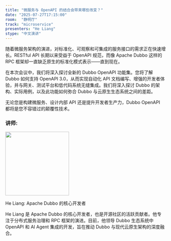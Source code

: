 ```yaml
---
title: "微服务与 OpenAPI 的结合会带来哪些改变？"
date: "2025-07-27T17:15:00"
room:  "静明厅"
track: "microservice"
presenters: "He Liang"
stype: "中文演讲"
---
```


随着微服务架构的演进，对标准化、可观察和可集成的服务接口的需求正在快速增长。RESTful API 长期以来受益于 OpenAPI 规范，而像 Apache Dubbo 这样的 RPC 框架却一直缺乏原生的标准化模式表示——直到现在。

在本次会议中，我们将深入探讨全新的 Dubbo OpenAPI 功能集。您将了解 Dubbo 如何支持 OpenAPI 3.0，从而实现自动化 API 文档编写、增强的开发者体验，并与网关、测试平台和低代码系统无缝集成。我们将深入探讨 Dubbo 的架构、实际用例，以及此功能如何弥合 Dubbo 与云原生生态系统之间的差距。

无论您是构建微服务、设计内部 API 还是提升开发者生产力，Dubbo OpenAPI 都将是您不容错过的颠覆性技术。

### 讲师:

<img src="https://sessionize.com/image/2e0e-400o400o1-hAVvmRH9pQCek9sGMGgcjH.jpg" width="200" /><br/>

He Liang: Apache Dubbo 的核心开发者

He Liang 是 Apache Dubbo 的核心开发者，也是开源社区的活跃贡献者。他专注于分布式服务治理和 RPC 框架的演进。目前，他领导 Dubbo 生态系统中 OpenAPI 和 AI Agent 集成的开发，旨在推动 Dubbo 与现代云原生架构的深度融合。